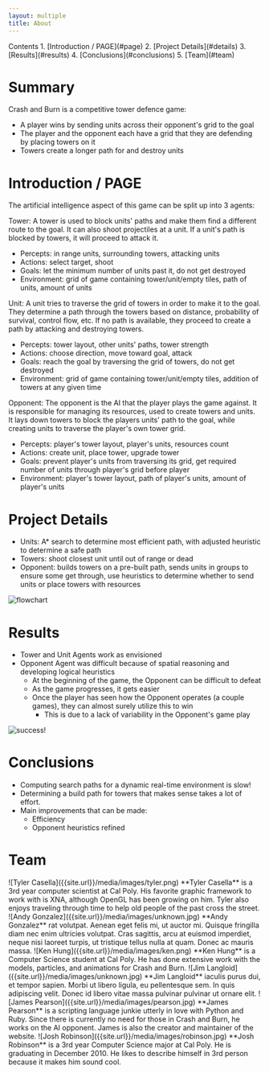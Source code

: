 ```yaml
---
layout: multiple
title: About
---
```


<span class="toc">
Contents  
1. [Introduction / PAGE](#page)  
2. [Project Details](#details)  
3. [Results](#results)  
4. [Conclusions](#conclusions)  
5. [Team](#team)
</span>

# Summary

Crash and Burn is a competitive tower defence game:

* A player wins by sending units across their opponent's grid to the goal
* The player and the opponent each have a grid that they are defending by
  placing towers on it
* Towers create a longer path for and destroy units

<a name="page"></a>
# Introduction / PAGE

The artificial intelligence aspect of this game can be split up into 3 agents:

Tower: A tower is used to block units' paths and make them find a different
route to the goal. It can also shoot projectiles at a unit. If a unit's path is
blocked by towers, it will proceed to attack it.

* Percepts: in range units, surrounding towers, attacking units
* Actions: select target, shoot
* Goals: let the minimum number of units past it, do not get destroyed
* Environment: grid of game containing tower/unit/empty tiles, path of units,
  amount of units

Unit: A unit tries to traverse the grid of towers in order to make it to the
goal. They determine a path through the towers based on distance, probability of
survival, control flow, etc. If no path is available, they proceed to create a
path by attacking and destroying towers.

* Percepts: tower layout, other units' paths, tower strength
* Actions: choose direction, move toward goal, attack
* Goals: reach the goal by traversing the grid of towers, do not get destroyed
* Environment: grid of game containing tower/unit/empty tiles, addition of
  towers at any given time

Opponent: The opponent is the AI that the player plays the game against. It is
responsible for managing its resources, used to create towers and units. It lays
down towers to block the players units' path to the goal, while creating units
to traverse the player's own tower grid.

* Percepts: player's tower layout, player's units, resources count
* Actions: create unit, place tower, upgrade tower
* Goals: prevent player's units from traversing its grid, get required number of
  units through player's grid before player
* Environment: player's tower layout, path of player's units, amount of player's units

<a name="details"></a>
# Project Details

* Units: A* search to determine most efficient path, with adjusted heuristic to
  determine a safe path
* Towers: shoot closest unit until out of range or dead
* Opponent: builds towers on a pre-built path, sends units in groups to ensure
  some get through, use heuristics to determine whether to send units or place
  towers with resources

![flowchart]({{site.url}}/media/images/flowchart.png)

<a name="results"></a>
# Results

* Tower and Unit Agents work as envisioned
* Opponent Agent was difficult because of spatial reasoning and developing logical heuristics
	- At the beginning of the game, the Opponent can be difficult to defeat
	- As the game progresses, it gets easier
	- Once the player has seen how the Opponent operates (a couple games), they can almost surely utilize this to win
		+ This is due to a lack of variability in the Opponent's game play


![success!]({{site.url}}/media/images/success.png)

<a name="conclusions"></a>
# Conclusions

* Computing search paths for a dynamic real-time environment is slow!
* Determining a build path for towers that makes sense takes a lot of effort.
* Main improvements that can be made:
	- Efficiency
	- Opponent heuristics refined

<a name="team"></a>
# Team

<span class="bio">
![Tyler Casella]({{site.url}}/media/images/tyler.png)
**Tyler Casella** is a 3rd year computer scientist at Cal Poly. His favorite
graphic framework to work with is XNA, although OpenGL has been growing on him.
Tyler also enjoys traveling through time to help old people of the past cross
the street.
</span>

<span class="bio">
![Andy Gonzalez]({{site.url}}/media/images/unknown.jpg)
**Andy Gonzalez** rat volutpat. Aenean eget felis mi, ut auctor mi. Quisque
fringilla diam nec enim ultricies volutpat. Cras sagittis, arcu at euismod
imperdiet, neque nisi laoreet turpis, ut tristique tellus nulla at quam. Donec
ac mauris massa.
</span>

<span class="bio">
![Ken Hung]({{site.url}}/media/images/ken.png)
**Ken Hung** is a Computer Science student at Cal Poly. He has done extensive
work with the models, particles, and animations for Crash and Burn.
</span>

<span class="bio">
![Jim Langloid]({{site.url}}/media/images/unknown.jpg)
**Jim Langloid** iaculis purus dui, et tempor sapien. Morbi ut libero ligula, eu
pellentesque sem. In quis adipiscing velit. Donec id libero vitae massa pulvinar
pulvinar ut ornare elit.
</span>

<span class="bio">
![James Pearson]({{site.url}}/media/images/pearson.jpg)
**James Pearson** is a scripting language junkie utterly in love with Python and
Ruby. Since there is currently no need for those in Crash and Burn, he works on
the AI opponent. James is also the creator and maintainer of the website.
</span>

<span class="bio">
![Josh Robinson]({{site.url}}/media/images/robinson.jpg)
**Josh Robinson** is a 3rd year Computer Science major at Cal Poly. He is graduating
in December 2010. He likes to describe himself in 3rd person because it makes
him sound cool.
</span>
